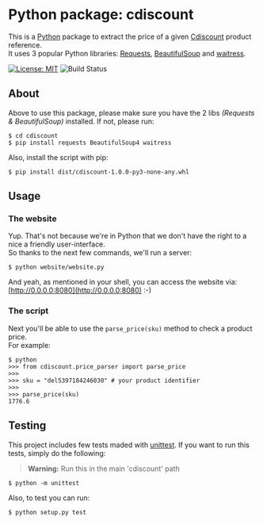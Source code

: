 # Python package: cdiscount

This is a [Python](https://www.python.org/) package to extract the price of a given [Cdiscount](https://www.cdiscount.com/) product reference.<br />
It uses 3 popular Python libraries: [Requests](https://requests.readthedocs.io/en/master/), [BeautifulSoup](https://www.crummy.com/software/BeautifulSoup/bs4/doc/#installing-beautiful-soup) and [waitress](https://docs.pylonsproject.org/projects/waitress/en/stable/).

[![License: MIT](https://img.shields.io/badge/License-MIT-yellow.svg)](https://opensource.org/licenses/MIT)
![Build Status](https://img.shields.io/pypi/wheel/requests.svg)


## About

Above to use this package, please make sure you have the 2 libs *(Requests & BeautifulSoup)* installed. If not, please run:

```
$ cd cdiscount
$ pip install requests BeautifulSoup4 waitress
```

Also, install the script with pip:

```
$ pip install dist/cdiscount-1.0.0-py3-none-any.whl   
```

## Usage

### The website
Yup. That's not because we're in Python that we don't have the right to a nice a friendly user-interface. <br />
So thanks to the next few commands, we'll run a server:

```
$ python website/website.py
```
And yeah, as mentioned in your shell, you can access the website via: [http://0.0.0.0:8080](http://0.0.0.0:8080) :-)
<br />

### The script

Next you'll be able to use the `parse_price(sku)` method to check a product price.<br />
For example:

```
$ python
>>> from cdiscount.price_parser import parse_price
>>> 
>>> sku = "del5397184246030" # your product identifier
>>> 
>>> parse_price(sku)
1776.6
```

## Testing

This project includes few tests maded with [unittest](https://docs.python.org/fr/3/library/unittest.html). If you want to run this tests, simply do the following:
> **Warning:** Run this in the main 'cdiscount' path

```
$ python -m unittest
```

Also, to test you can run:

```
$ python setup.py test
```